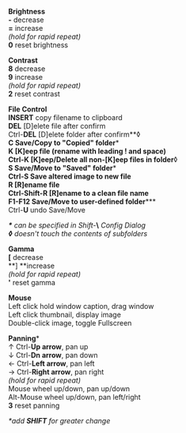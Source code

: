 
**Brightness**<br />
**\-** decrease<br />
**=** increase<br />
_(hold for rapid repeat)_<br />
**0** reset brightness<br />

**Contrast**<br />
**8** decrease<br />
**9** increase<br />
_(hold for rapid repeat)_<br />
**2** reset contrast<br />

**File Control**<br />
**INSERT** copy filename to clipboard<br />
**DEL** [D]elete file after confirm<br />
Ctrl-**DEL** [D]elete folder after confirm**&loz;**<br />
**C** Save/Copy to "Copied" folder**\***<br />
**K** [K]eep file (rename with leading ! and space)<br />
Ctrl-**K** [K]eep/Delete all non-[K]eep files in folder**&loz;**<br />
**S** Save/Move to "Saved" folder**\***<br />
Ctrl-**S** Save altered image to new file<br />
**R** [R]ename file<br />
Ctrl-Shift-**R** [R]ename to a clean file name<br />
**F1-F12** Save/Move to user-defined folder**\***<br />
Ctrl-**U** undo Save/Move<br />

_**\*** can be specified in Shift-_**\\** _Config Dialog_<br />
_**&loz;** doesn't touch the contents of subfolders_<br />

**Gamma**<br />
**[** decrease<br />
**] **increase<br />
_(hold for rapid repeat)_<br />
**'** reset gamma<br />

**Mouse**<br />
Left click hold window caption, drag window<br />
Left click thumbnail, display image<br />
Double-click image, toggle Fullscreen<br />

**Panning**\*<br />
&uarr; Ctrl-**Up arrow**, pan up<br />
&darr; Ctrl-**Dn arrow**, pan down<br />
&larr; Ctrl-**Left arrow**, pan left<br />
&rarr; Ctrl-**Right arrow**, pan right<br />
_(hold for rapid repeat)_<br />
Mouse wheel up/down, pan up/down<br />
Alt-Mouse wheel up/down, pan left/right<br />
**3** reset panning<br />

_\*add **SHIFT** for greater change_<br />


